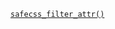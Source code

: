 <p><code><a href="https://developer.wordpress.org/reference/functions/safecss_filter_attr/">safecss_filter_attr()</a></code></p>

<blockquote>



</blockquote>
